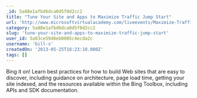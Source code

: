 ```yaml
---
_id: 5a88e1afbd6dca0d5f0d2cc2
title: "Tune Your Site and Apps to Maximize Traffic Jump Start"
url: 'http://www.microsoftvirtualacademy.com/liveevents/Maximize-Traffic-Jump-Start?CR_CC=200226317'
category: 5a88e1afbd6dca0d5f0d2cc2
slug: 'tune-your-site-and-apps-to-maximize-traffic-jump-start'
user_id: 5a83ce59d6eb0005c4ecda2c
username: 'bill-s'
createdOn: '2013-05-25T18:23:18.000Z'
tags: []
---
```


Bing it on! Learn best practices for how to build Web sites that are easy to discover, including guidance on architecture, page load time, getting your site indexed, and the resources available within the Bing Toolbox, including APIs and SDK documentation.

